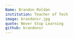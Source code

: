 ```yaml
---
Name: Brandon Roldan
institution: Teacher of Tech
image: brandonsr.jpg
quote: Never Stop Learning
github: brandonsr
---
```

